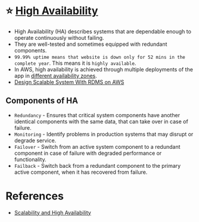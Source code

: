 # :star: [High Availability](https://avinetworks.com/glossary/high-availability/)
- High Availability (HA) describes systems that are dependable enough to operate continuously without failing.
- They are well-tested and sometimes equipped with redundant components.
- `99.99% uptime means that website is down only for 52 mins in the complete year`. This means it is `highly available`.
- In AWS, high availability is achieved through multiple deployments of the app in [different availability zones](../../2_AWSComponents/AWS-Global-Architecture-Region-AZ.md).
- [Design Scalable System With RDMS on AWS](../../3_HLDDesignProblems/DesignScalableSystemWithRDMS)

## Components of HA
- `Redundancy` - Ensures that critical system components have another identical components with the same data, that can take over in case of failure.
- `Monitoring` - Identify problems in production systems that may disrupt or degrade service.
- `Failover` - Switch from an active system component to a redundant component in case of failure with degraded performance or functionality.
- `Failback` - Switch back from a redundant component to the primary active component, when it has recovered from failure.

# References
- [Scalability and High Availability](https://dzone.com/refcardz/scalability)